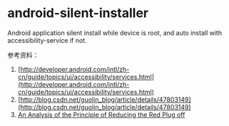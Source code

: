 # android-silent-installer
Android application silent install while device is root, and auto install with accessibility-service if not.

参考资料：

1. [http://developer.android.com/intl/zh-cn/guide/topics/ui/accessibility/services.html](http://developer.android.com/intl/zh-cn/guide/topics/ui/accessibility/services.html)
2. [http://blog.csdn.net/guolin_blog/article/details/47803149](http://blog.csdn.net/guolin_blog/article/details/47803149)
3. [An Analysis of the Principle of Reducing the Red Plug off](http://blog.csdn.net/jiangwei0910410003/article/details/48895153)


